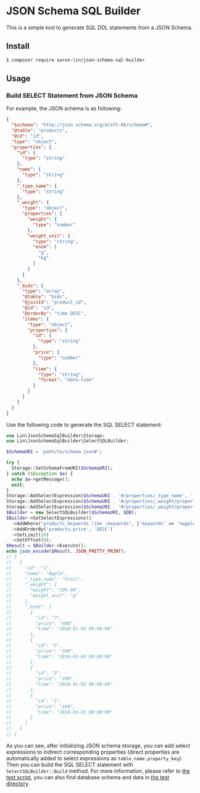 # JSON Schema SQL Builder

This is a simple tool to generate SQL DDL statements from a JSON Schema.

## Install

```bash
$ composer require aaron-lin/json-schema-sql-builder
```

## Usage

### Build SELECT Statement from JSON Schema

For example, the JSON schema is as following:

```json
{
  "$schema": "http://json-schema.org/draft-06/schema#",
  "@table": "products",
  "@id": "id",
  "type": "object",
  "properties": {
    "id": {
      "type": "string"
    },
    "name": {
      "type": "string"
    },
    "_type_name": {
      "type": "string"
    },
    "_weight": {
      "type": "object",
      "properties": {
        "weight": {
          "type": "number"
        },
        "weight_unit": {
          "type": "string",
          "enum": [
            "g",
            "kg"
          ]
        }
      }
    },
    "_bids": {
      "type": "array",
      "@table": "bids",
      "@joinId": "product_id",
      "@id": "id",
      "@orderBy": "time DESC",
      "items": {
        "type": "object",
        "properties": {
          "id": {
            "type": "string"
          },
          "price": {
            "type": "number"
          },
          "time": {
            "type": "string",
            "format": "date-time"
          }
        }
      }
    }
  }
}
```

Use the following code to generate the SQL SELECT statement:

```php
use Lin\JsonSchemaSqlBuilder\Storage;
use Lin\JsonSchemaSqlBuilder\SelectSQLBuilder;

$SchemaURI = 'path/to/schema.json#';

try {
  Storage::SetSchemaFromURI($SchemaURI);
} catch (\Exception $e) {
  echo $e->getMessage();
  exit;
}
Storage::AddSelectExpression($SchemaURI . '#/properties/_type_name', '(SELECT name FROM product_types WHERE product_types.id = products.type_id LIMIT 1)');
Storage::AddSelectExpression($SchemaURI . '#/properties/_weight/properties/weight', 'products.weight');
Storage::AddSelectExpression($SchemaURI . '#/properties/_weight/properties/weight_unit', 'products.weight_unit');
$Builder = new SelectSQLBuilder($SchemaURI, $DB);
$Builder->SetSelectExpressions()
  ->AddWhere("products.keywords like :keywords", ['keywords' => '%apple%'])
  ->AddOrderBy('products.price', 'DESC')
  ->SetLimit(10)
  ->SetOffset(0);
$Result = $Builder->Execute();
echo json_encode($Result, JSON_PRETTY_PRINT);
// [
//   {
//     "id": "1",
//     "name": "Apple",
//     "_type_name": "Fruit",
//     "_weight": {
//       "weight": "100.00",
//       "weight_unit": "g"
//     },
//     "_bids": [
//       {
//         "id": "7",
//         "price": "400",
//         "time": "2018-01-04 00:00:00"
//       },
//       {
//         "id": "5",
//         "price": "300",
//         "time": "2018-01-03 00:00:00"
//       },
//       {
//         "id": "3",
//         "price": "200",
//         "time": "2018-01-02 00:00:00"
//       },
//       {
//         "id": "1",
//         "price": "100",
//         "time": "2018-01-01 00:00:00"
//       }
//     ]
//   }
// ]
```

As you can see, after initializing JSON schema storage, you can add select expressions to indirect corresponding properties (direct properties are automatically added to select expressions as `table_name.property_key`). Then you can build the SQL SELECT statement with `SelectSQLBuilder::Build` method. For more information, please refer to [the test script](test/select-sql-builder.php), you can also find database schema and data in [the test directory](test/).
